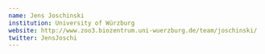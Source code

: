 ```yaml
---
name: Jens Joschinski
institution: University of Würzburg
website: http://www.zoo3.biozentrum.uni-wuerzburg.de/team/joschinski/
twitter: JensJoschi
---
```

